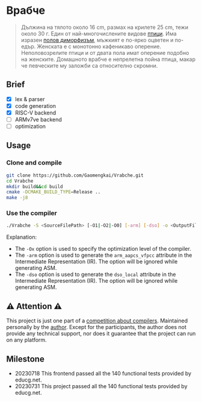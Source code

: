 # Врабче

>Дължина на тялото около 16 cm, размах на крилете 25 cm, тежи около 30 г. Един от най-многочислените видове [птици](https://bg.wikipedia.org/wiki/Птици). Има изразен [полов диморфизъм](https://bg.wikipedia.org/wiki/Полов_диморфизъм), мъжкият е по-ярко оцветен и по-едър. Женската е с монотонно кафеникаво оперение. Неполовозрелите птици и от двата пола имат оперение подобно на женските. Домашното врабче е непрелетна пойна птица, макар че певческите му заложби са относително скромни.
>

## Brief

- [x] lex & parser
- [x] code generation
- [x] RISC-V backend
- [ ] ARMv7ve backend
- [ ] optimization

## Usage

### Clone and compile

```bash
git clone https://github.com/Gaomengkai/Vrabche.git
cd Vrabche
mkdir build&&cd build
cmake -DCMAKE_BUILD_TYPE=Release ..
make -j8
```

### Use the compiler

```bash
./Vrabche -S <SourceFilePath> [-O1|-O2|-O0] [-arm] [-dso] -o <OutputFilePath>
```

Explanation:

- The `-Ox` option is used to specify the optimization level of the compiler.
- The `-arm` option is used to generate the `arm_aapcs_vfpcc` attribute in the Intermediate Representation (IR). The
  option will be ignored while generating ASM.
- The `-dso` option is used to generate the `dso_local` attribute in the Intermediate Representation (IR). The option
  will be ignored while generating ASM.

## ⚠ Attention ⚠

This project is just one part of
a [competition about compilers](https://cscc.educg.net/#/index?name=2023%E5%85%A8%E5%9B%BD%E5%A4%A7%E5%AD%A6%E7%94%9F%E8%AE%A1%E7%AE%97%E6%9C%BA%E7%B3%BB%E7%BB%9F%E8%83%BD%E5%8A%9B%E5%A4%A7%E8%B5%9B%E7%BC%96%E8%AF%91%E7%B3%BB%E7%BB%9F%E8%AE%BE%E8%AE%A1%E8%B5%9B).
Maintained personally by the [author](https://github.com/Gaomengkai). Except for the participants, the author does not
provide any technical support, nor does it guarantee that the project can run on any platform.

## Milestone

- 20230718 This frontend passed all the 140 functional tests provided by educg.net.
- 20230731 This project passed all the 140 functional tests provided by educg.net.